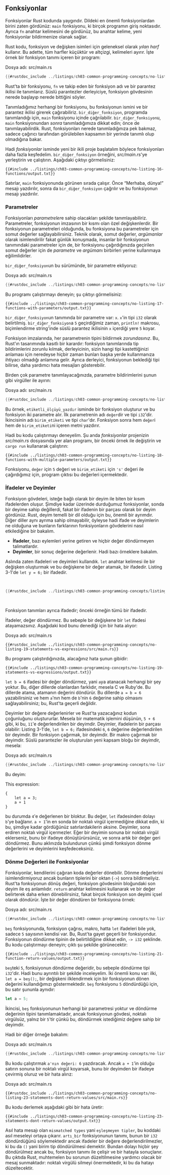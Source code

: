 ## Fonksiyonlar

Fonksiyonlar Rust kodunda yaygındır. Dildeki en önemli fonksiyonlardan birini
zaten gördünüz: `main` fonksiyonu, ki birçok programın giriş noktasıdır. Ayrıca
`fn` anahtar kelimesini de gördünüz, bu anahtar kelime, yeni fonksiyonlar
bildirmenize olanak sağlar.

Rust kodu, fonksiyon ve değişken isimleri için geleneksel olarak *yılan harf*
kullanır. Bu adette, tüm harfler küçüktür ve altçizgi, kelimeleri ayırır. İşte
örnek bir fonksiyon tanımı içeren bir program:

<span class="filename">Dosya adı: src/main.rs</span>

```rust
{{#rustdoc_include ../listings/ch03-common-programming-concepts/no-listing-16-functions/src/main.rs}}
```

Rust'ta bir fonksiyonu, `fn` ve takip eden bir fonksiyon adı ve bir parantez
ikilisi ile tanımlarız. Süslü parantezler derleyiciye, fonksiyon gövdesinin
nerede başlayıp nerede bittiğini söyler.

Tanımladığımız herhangi bir fonksiyonu, bu fonksiyonun ismini ve bir parantez
ikilisi girerek çağırabiliriz. `bir_diğer_fonksiyon`, programda tanımlandığı
için, `main` fonksiyonu içinde çağrılabilir. `bir_diğer_fonksiyon`u, `main`
fonksiyonundan *sonra* tanımladığımıza dikkat edin; önce de tanımlayabilirdik.
Rust, fonksiyonları nerede tanımladığınıza pek bakmaz, sadece çağırıcı
tarafından görülebilen kapsamın bir yerinde tanımlı olup olmadığına bakar.

Hadi *fonksiyonlar* isminde yeni bir ikili proje başlatalım böylece
fonksiyonları daha fazla keşfedelim. `bir_diğer_fonksiyon` örneğini,
*src/main.rs*'ye yerleştirin ve çalıştırın. Aşağıdaki çıktıyı görmelisiniz:

```console
{{#include ../listings/ch03-common-programming-concepts/no-listing-16-functions/output.txt}}
```

Satırlar, `main` fonksiyonunda görünen sırada çalışır. Önce “Merhaba, dünya!”
mesajı yazdırılır, sonra da `bir_diğer_fonksiyon` çağrılır ve bu fonksiyonun
mesajı yazdırılır.

### Parametreler

Fonksiyonları *parametreler*e sahip olacakları şekilde tanımlayabiliriz.
Parametreler, fonksiyonun imzasının bir kısmı olan özel değişkenlerdir. Bir
fonksiyonun parametreleri olduğunda, bu fonksiyona bu parametreler için somut
değerler sağlayabilirsiniz. Teknik olarak, somut değerler, *argümanlar* olarak
isimlendirilir fakat günlük konuşmada, insanlar bir fonksiyonun tanımındaki
parametreler için de, bir fonksiyonu çağırdığınızda geçirilen somut değerler
için de *parametre* ve *argüman*ı birbirleri yerine kullanmaya eğilimlidirler.

`bir_diğer_fonksiyon`un bu sürümünde, bir parametre ekliyoruz:

<span class="filename">Dosya adı: src/main.rs</span>

```rust
{{#rustdoc_include ../listings/ch03-common-programming-concepts/no-listing-17-functions-with-parameters/src/main.rs}}
```

Bu programı çalıştırmayı deneyin; şu çıktıyı görmelisiniz:

```console
{{#include ../listings/ch03-common-programming-concepts/no-listing-17-functions-with-parameters/output.txt}}
```

`bir_diğer_fonksiyon`un tanımında bir parametre var: `x`. `x`'in tipi `i32`
olarak belirtilmiş. `bir_diğer_fonksiyon`a `5` geçirdiğimiz zaman, `println!`
makrosu, biçimlendirme string'inde süslü parantez ikilisinin `x` içerdiği yere
`5` koyar.

Fonksiyon imzalarında, her parametrenin tipini bildirmek *zorundasınız*. Bu,
Rust'ın tasarımında kasıtlı bir karardır: fonksiyon tanımlarında tip
bildirimlerini zorunlu kılmak, derleyicinin, sizin hangi tipi kastettiğinizi
anlaması için neredeyse hiçbir zaman bunları başka yerde kullanmanıza ihtiyacı
olmadığı anlamına gelir. Ayrıca derleyici, fonksiyonun beklediği tipi bilirse,
daha yardımcı hata mesajları gösterebilir.

Birden çok parametre tanımlayacağınızda, parametre bildirimlerini şunun gibi
virgüller ile ayırın:

<span class="filename">Dosya adı: src/main.rs</span>

```rust
{{#rustdoc_include ../listings/ch03-common-programming-concepts/no-listing-18-functions-with-multiple-parameters/src/main.rs}}
```

Bu örnek, `etiketli_ölçüyü_yazdır` isminde bir fonksiyon oluşturur ve bu
fonksiyon iki parametre alır. İlk parametrenin adı `değer`dir ve tipi `i32`'dir.
İkincisinin adı `birim_etiketi` ve tipi `char`'dır. Fonksiyon sonra hem `değer`i
hem de `birim_etiketi`ni içeren metni yazdırır.

Hadi bu kodu çalıştırmayı deneyelim. Şu anda *fonksiyonlar* projenizin
*src/main.rs* dosyasında yer alan programı, bir önceki örnek ile değiştirin ve
`cargo run` kullanarak çalıştırın:

```console
{{#include ../listings/ch03-common-programming-concepts/no-listing-18-functions-with-multiple-parameters/output.txt}}
```

Fonksiyonu, `değer` için `5` değeri ve `birim_etiketi` için `'s'` değeri ile
çağırdığımız için, program çıktısı bu değerleri içermektedir.

### İfadeler ve Deyimler

Fonksiyon gövdeleri, isteğe bağlı olarak bir deyim ile biten bir kısım
ifadelerden oluşur. Şimdiye kadar üzerinde durduğumuz fonksiyonlar, sonda bir
deyime sahip değillerdi, fakat bir ifadenin bir parçası olarak bir deyim
gördünüz. Rust, deyim temelli bir dil olduğu için bu, önemli bir ayrımdır. Diğer
diller aynı ayrıma sahip olmayabilir, öyleyse hadi ifade ve deyimlerin ne
olduğuna ve bunların farklarının fonksiyonların gövdelerini nasıl etkilediğine
bir bakalım.

* **İfadeler**, bazı eylemleri yerine getiren ve hiçbir değer döndürmeyen
  talimatlardır.
* **Deyimler**, bir sonuç değerine değerlenir. Hadi bazı örneklere bakalım.

Aslında zaten ifadeleri ve deyimleri kullandık. `let` anahtar kelimesi ile bir
değişken oluşturmak ve bu değişkene bir değer atamak, bir ifadedir. Listing
3-1'de `let y = 6;` bir ifadedir.

<Listing number="3-1" file-name="src/main.rs" caption="Bir ifade içeren bir `main` fonksiyon bildirimi">

```rust
{{#rustdoc_include ../listings/ch03-common-programming-concepts/listing-03-01/src/main.rs}}
```

</Listing>

Fonksiyon tanımları ayrıca ifadedir; önceki örneğin tümü bir ifadedir.

İfadeler, değer döndürmez. Bu sebeple bir değişkene bir `let` ifadesi
atayamazsınız. Aşağıdaki kod bunu denediği için bir hata alıyor:

<span class="filename">Dosya adı: src/main.rs</span>

```rust,ignore,does_not_compile
{{#rustdoc_include ../listings/ch03-common-programming-concepts/no-listing-19-statements-vs-expressions/src/main.rs}}
```

Bu programı çalıştırdığınızda, alacağınız hata şunun gibidir:

```console
{{#include ../listings/ch03-common-programming-concepts/no-listing-19-statements-vs-expressions/output.txt}}
```

`let b = 6` ifadesi bir değer döndürmez, yani `a`ya atanacak herhangi bir şey
yoktur. Bu, diğer dillerde olanlardan farklıdır, mesela C ve Ruby'de. Bu
dillerde atama, atamanın değerini döndürür. Bu dillerde `a = b = 6`
yazabilirsiniz ve hem `a`'nın hem de `b`'nin `6` değerine sahip olmasını
sağlayabilirsiniz; bu, Rust'ta geçerli değildir.

Deyimler bir değere değerlenirler ve Rust'ta yazacağınız kodun çoğunluğunu
oluştururlar. Mesela bir matematik işlemini düşünün, `5 + 6` gibi, ki bu, `11`'e
değerlendirilen bir deyimdir. Deyimler, ifadelerin bir parçası olabilir: Listing
3-1'de, `let b = 6;` ifadesindeki `6`, `6` değerine değerlendirilen bir
deyimdir. Bir fonksiyon çağırmak, bir deyimdir. Bir makro çağırmak bir deyimdir.
Süslü parantezler ile oluşturulan yeni kapsam bloğu bir deyimdir, mesela:

<span class="filename">Dosya adı: src/main.rs</span>

```rust
{{#rustdoc_include ../listings/ch03-common-programming-concepts/no-listing-20-blocks-are-expressions/src/main.rs}}
```

Bu deyim:

This expression:

```rust,ignore
{
    let a = 3;
    a + 1
}
```

bu durumda `4`'e değerlenen bir bloktur. Bu değer, `let` ifadesinden dolayı
`b`'ye bağlanır. `a + 1`'in en sonda bir noktalı virgül içermediğine dikkat
edin, ki bu, şimdiye kadar gördüğünüz satırlardakilerin aksine. Deyimler, sona
erdiren noktalı virgül içermezler. Eğer bir deyimin sonuna bir noktalı virgül
eklerseniz, bunu bir ifadeye dönüştürürsünüz, ve sonra artık bir değer geri
döndürmez. Bunu aklınızda bulundurun çünkü şimdi fonksiyon dönme değerlerini ve
deyimlerini keşfedeceksiniz.

### Dönme Değerleri ile Fonksiyonlar

Fonksiyonlar, kendilerini çağıran koda değerler dönebilir. Dönme değerlerini
isimlendirmiyoruz ancak bunların tiplerini bir oktan (`->`) sonra bildirmeliyiz.
Rust'ta fonksiyonun dönüş değeri, fonksiyon gövdesinin bloğundaki son deyim ile
eş anlamlıdır. `return` anahtar kelimesini kullanarak ve bir değer belirterek
daha erken dönebilirsiniz, fakat birçok fonksiyon son deyimi içsel olarak
döndürür. İşte bir değer döndüren bir fonksiyona örnek:

<span class="filename">Dosya adı: src/main.rs</span>

```rust
{{#rustdoc_include ../listings/ch03-common-programming-concepts/no-listing-21-function-return-values/src/main.rs}}
```

`beş` fonksiyonunda, fonksiyon çağrısı, makro, hatta `let` ifadeleri bile yok,
sadece `5` sayısının kendisi var. Bu, Rust'ta gayet geçerli bir fonksiyondur.
Fonksiyonun döndürme tipinin de belirtildiğine dikkat edin, `-> i32` şeklinde.
Bu kodu çalıştırmayı deneyin; çıktı şu şekilde görünecektir:

```console
{{#include ../listings/ch03-common-programming-concepts/no-listing-21-function-return-values/output.txt}}
```

`beş`teki `5`, fonksiyonun döndürme değeridir, bu sebeple döndürme tipi
`i32`'dir. Hadi bunu ayrıntılı bir şekilde inceleyelim. İki önemli konu var:
ilki, `let a = beş();`, bir değişkeni ilklendirmek için bir fonksiyonun dönen
değerini kullandığımızı göstermektedir. `beş` fonksiyonu `5` döndürdüğü için, bu
satır şununla aynıdır:

```rust
let a = 5;
```

İkincisi, `beş` fonksiyonunun herhangi bir parametresi yoktur ve döndürme
değerinin tipini tanımlamaktadır, ancak fonksiyonun gövdesi, noktalı virgülsüz,
yalnız bir `5`'tir çünkü bu, döndürmek istediğimiz değere sahip bir deyimdir.

Hadi bir diğer örneğe bakalım:

<span class="filename">Dosya adı: src/main.rs</span>

```rust
{{#rustdoc_include ../listings/ch03-common-programming-concepts/no-listing-22-function-parameter-and-return/src/main.rs}}
```

Bu kodu çalıştırmak `a'nın değeri: 6` yazdıracak. Ancak `a + 1`'in olduğu
satırın sonuna bir noktalı virgül koyarsak, bunu bir deyimden bir ifadeye
çevirmiş oluruz ve bir hata alırız:

<span class="filename">Dosya adı: src/main.rs</span>

```rust,ignore,does_not_compile
{{#rustdoc_include ../listings/ch03-common-programming-concepts/no-listing-23-statements-dont-return-values/src/main.rs}}
```

Bu kodu derlemek aşağıdaki gibi bir hata üretir:

```console
{{#include ../listings/ch03-common-programming-concepts/no-listing-23-statements-dont-return-values/output.txt}}
```

Asıl hata mesajı olan `mismatched types` yani `eşleşmeyen tipler`, bu koddaki
asıl meseleyi ortaya çıkarır. `artı_bir` fonksiyonunun tanımı, bunun bir `i32`
döndürdüğünü söylemektedir ancak ifadeler bir değere değerlendirilmezler, ki bu
da `()` yani birim tip döndürülmesi demektir. Bundan dolayı hiçbir şey
döndürülmez ancak bu, fonksiyon tanımı ile çelişir ve bir hatayla sonuçlanır.
Bu çıktıda Rust, muhtemelen bu sorunun düzeltilmesine yardımcı olacak bir mesaj
sunmaktadır: noktalı virgülü silmeyi önermektedir, ki bu da hatayı
düzeltecektir.
